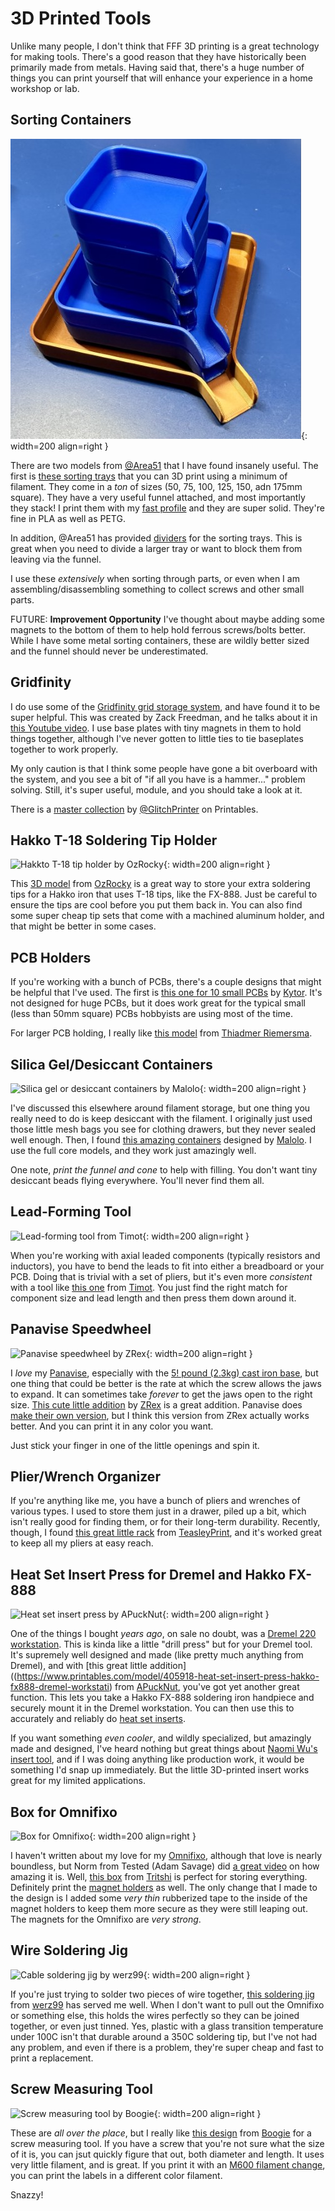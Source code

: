 # 3D Printed Tools

Unlike many people, I don't think that FFF 3D printing is a
great technology for making tools. There's a good reason that they have
historically been primarily made from metals. Having said that, there's
a huge number of things you can print yourself that will enhance your
experience in a home workshop or lab.

## Sorting Containers

![Sorting trays with funnels by @Area51](img/area51-sorting-trays.jpg){: width=200 align=right }

There are two models from [@Area51](https://www.printables.com/@Area51)
that I have found insanely useful. The first is [these sorting
trays](https://www.printables.com/model/114308-sorting-tray-with-funnel)
that you can 3D print using a minimum of filament. They come in a _ton_
of sizes (50, 75, 100, 125, 150, adn 175mm square). They have a very
useful funnel attached, and most importantly they stack! I print them
with my [fast profile](../3D/prusa.md#makers-muse-slicer-settings) and
they are super solid. They're fine in PLA as well as PETG.

In addition, @Area51 has provided
[dividers](https://www.printables.com/model/131075-dividers-for-sorting-tray-with-funnel)
for the sorting trays. This is great when you need to divide a larger
tray or want to block them from leaving via the funnel.

I use these _extensively_ when sorting through parts, or even when I am
assembling/disassembling something to collect screws and other small
parts. 

FUTURE: **Improvement Opportunity** I've thought about maybe adding some
magnets to the bottom of them to help hold ferrous screws/bolts better.
While I have some metal sorting containers, these are wildly better
sized and the funnel should never be underestimated. 

## Gridfinity

I do use some of the [Gridfinity grid storage
system](https://gridfinity.xyz/catalog/), and have found it to be super
helpful. This was created by Zack Freedman, and he talks about it in
[this Youtube video](https://www.youtube.com/watch?v=ra_9zU-mnl8).  I
use base plates with tiny magnets in them to hold things together,
although I've never gotten to little ties to tie baseplates together to
work properly. 

My only caution is that I think some people have gone a bit overboard
with the system, and you see a bit of "if all you have is a hammer..."
problem solving. Still, it's super useful, module, and you should take a
look at it.

There is a [master
collection](https://www.printables.com/model/242711-gridfinity-master-collection)
by [@GlitchPrinter](https://www.printables.com/@GlitchPrinter) on
Printables. 

## Hakko T-18 Soldering Tip Holder

![Hakkto T-18 tip holder by
OzRocky](https://media.printables.com/media/prints/74404/images/805217_704e78c5-60f0-418c-9dcb-0d817ddae9ae/thumbs/inside/1600x1200/jpg/img_6593.webp){: width=200 align=right }

This [3D
model](https://www.printables.com/model/74404-hakko-t-18-soldering-iron-tip-holder)
from [OzRocky](https://www.printables.com/@Rocky_123148) is a great way
to store your extra soldering tips for a Hakko iron that uses T-18 tips,
like the FX-888. Just be careful to ensure the tips are cool before you
put them back in.  You can also find some super cheap tip sets that come
with a machined aluminum holder, and that might be better in some cases.

## PCB Holders

If you're working with a bunch of PCBs, there's a couple designs that
might be helpful that I've used. The first is [this one for 10 small
PCBs](https://www.printables.com/model/253302-pcb-holder) by
[Kytor](https://www.printables.com/@Kytor). It's not designed for huge
PCBs, but it does work great for the typical small (less than 50mm
square) PCBs hobbyists are using most of the time.

For larger PCB holding, I really like [this
model](https://www.printables.com/model/317916-pcb-rack) from [Thiadmer
Riemersma](https://www.printables.com/@ThiadmerRiemer_47800). 

## Silica Gel/Desiccant Containers

![Silica gel or desiccant containers by
Malolo](https://media.printables.com/media/prints/1367/images/8925_57652175-5fb3-422a-b3d8-d4b55be4bbd5/thumbs/inside/1600x1200/jpg/dsc_7346.webp){: width=200 align=right }

I've discussed this elsewhere around filament storage, but one thing you
really need to do is keep desiccant with the filament. I originally just
used those little mesh bags you see for clothing drawers, but they never
sealed well enough. Then, I found [this amazing
containers](https://www.printables.com/model/1367-malolos-silica-gel-desiccant-containers)
designed by [Malolo](https://www.printables.com/@Malolo). I use the full
core models, and they work just amazingly well.

One note, _print the funnel and cone_ to help with filling. You don't
want tiny desiccant beads flying everywhere. You'll never find them all.


## Lead-Forming Tool

![Lead-forming tool from
Timot](https://media.printables.com/media/prints/275510/images/2447108_21c91434-8d48-4933-be6e-d1d35b4c9ae7/thumbs/inside/1600x1200/png/capture_decran_2015-09-18_a_181840.webp){: width=200 align=right }

When you're working with axial leaded components (typically resistors
and inductors), you have to bend the leads to fit into either a
breadboard or your PCB. Doing that is trivial with a set of pliers, but
it's even more _consistent_ with a tool like [this
one](https://www.printables.com/model/275510-resistor-lead-forming-tool-component-bender-plieur)
from [Timot](https://www.printables.com/@Timot_100253). You just find
the right match for component size and lead length and then press them
down around it. 

## Panavise Speedwheel

![Panavise speedwheel by
ZRex](https://media.printables.com/media/prints/35272/images/349156_f303a081-8213-4b6f-99fe-0875086fad4d/thumbs/inside/1600x1200/jpg/large_display_img_2938_35272.webp){: width=200 align=right }

I _love_ my
[Panavise](https://www.panavise.com/index.html?pageID=1&page=full&--eqskudatarq=1),
especially with the [5! pound (2.3kg) cast iron
base](https://www.panavise.com/index.html?pageID=1&page=full&--eqskudatarq=13),
but one thing that could be better is the rate at which the screw allows
the jaws to expand. It can sometimes take _forever_ to get the jaws open
to the right size. [This cute little
addition](https://www.printables.com/model/35272-panavise-speedwheel) by
[ZRex](https://www.printables.com/@ZRex_7692) is a great addition.
Panavise does [make their own
version](https://www.panavise.com/index.html?pageID=1&page=full&--eqskudatarq=228),
but I think this version from ZRex actually works better. And you can
print it in any color you want.

Just stick your finger in one of the little openings and spin it.

## Plier/Wrench Organizer

If you're anything like me, you have a bunch of pliers and wrenches of
various types. I used to store them just in a drawer, piled up a bit,
which isn't really good for finding them, or for their long-term
durability. Recently, though, I found [this great little
rack](https://www.printables.com/model/43666-plier-wrench-organizer-with-2495mm-version)
from [TeasleyPrint](https://www.printables.com/@TeasleyPrint_93987), and
it's worked great to keep all my pliers at easy reach.

## Heat Set Insert Press for Dremel and Hakko FX-888

![Heat set insert press by
APuckNut](https://media.printables.com/media/prints/405918/images/3377083_6b555d65-e97c-4ba5-99b0-33cfbf76742b/thumbs/inside/1600x1200/jpeg/9af1be6b-6441-42da-9307-50fe0db01824.webp){: width=200 align=right }

One of the things I bought _years ago_, on sale no doubt, was a [Dremel
220 workstation](). This is kinda like a little "drill press" but for
your Dremel tool. It's supremely well designed and made (like pretty
much anything from Dremel), and with [this great little
addition]((https://www.printables.com/model/405918-heat-set-insert-press-hakko-fx888-dremel-workstati)
from [APuckNut](https://www.printables.com/@APuckNut), you've got yet
another great function. This lets you take a Hakko FX-888 soldering iron
handpiece and securely mount it in the Dremel workstation. You can then
use this to accurately and reliably do [heat set
inserts](../3D/joining-parts.md#threaded-inserts). 

If you want something _even cooler_, and wildly specialized, but
amazingly made and designed, I've heard nothing but great things about
[Naomi Wu's
insert tool](https://cybernightmarket.com/products/heat-set-insert-press), and
if I was doing anything like production work, it would be something I'd
snap up immediately. But the little 3D-printed insert works great for my
limited applications.

## Box for Omnifixo

![Box for
Omnifixo](https://media.printables.com/media/prints/415363/images/3446912_1609a3bd-8d44-4f5c-839c-6da361d92ccf/thumbs/inside/1600x1200/jpg/eyJyb3RhdGVBbmdsZSI6OTB9/2023-03-03-7-box-omnifixo.webp){: width=200 align=right }

I haven't written about my love for my
[Omnifixo](https://omnifixo.com/), although that love is nearly
boundless, but Norm from Tested (Adam Savage) did [a great
video](https://www.youtube.com/watch?v=NR9-GOLoJ3U) on how amazing it
is. Well, [this
box](https://www.printables.com/model/415363-box-for-omnifixo-makers-third-hand)
from [Tritshi](https://www.printables.com/@Tritschi) is perfect for
storing everything. Definitely print the [magnet
holders](https://www.printables.com/model/456788-omnifixo-third-hand-system-clamps-for-neodym-magne)
as well. The only change that I made to the design is I added some _very
thin_ rubberized tape to the inside of the magnet holders to keep them
more secure as they were still leaping out. The magnets for the Omnifixo
are _very strong_.

## Wire Soldering Jig

![Cable soldering jig by
werz99](https://media.printables.com/media/prints/132447/images/2949741_2f6fae6d-7cc9-4061-bbad-da80cc60f0db/thumbs/inside/1600x1200/jpg/p1020328.webp){: width=200 align=right }

If you're just trying to solder two pieces of wire together, [this
soldering
jig](https://www.printables.com/model/132447-cable-soldering-jig) from
[werz99](https://www.printables.com/model/132447-cable-soldering-jig)
has served me well. When I don't want to pull out the Omnifixo or
something else, this holds the wires perfectly so they can be joined
together, or even just tinned. Yes, plastic with a glass transition
temperature under 100C isn't that durable around a 350C soldering tip,
but I've not had any problem, and even if there is a problem, they're
super cheap and fast to print a replacement.

## Screw Measuring Tool

![Screw measuring tool by Boogie](https://media.printables.com/media/prints/32160/images/316301_454c40ca-b63a-4abf-a4c8-ccfe7cee3803/thumbs/inside/1600x1200/png/3.webp){: width=200 align=right }

These are _all over the place_, but I really like [this
design](https://www.printables.com/model/32160-screw-measuring-tool-m2-m10-4-120mm)
from [Boogie](https://www.printables.com/@Boogie) for a screw measuring
tool. If you have a screw that you're not sure what the size of it is,
you can jsut quickly figure that out, both diameter and length. It uses
very little filament, and is great. If you print it with an [M600
filament change](https://marlinfw.org/docs/gcode/M600.html), you can
print the labels in a different color filament.

Snazzy!